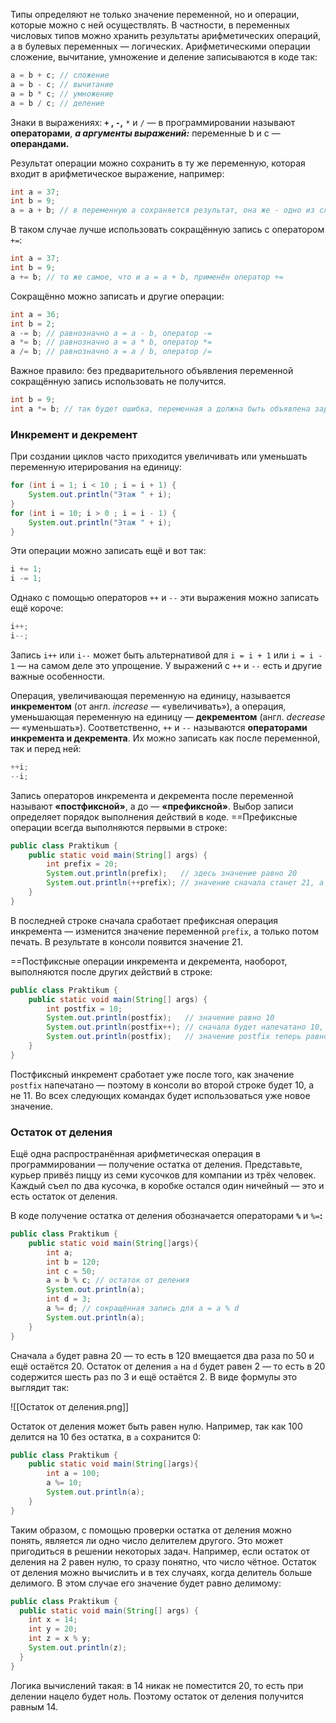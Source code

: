 Типы определяют не только значение переменной, но и операции, которые можно с ней осуществлять. В частности, в переменных числовых типов можно хранить результаты арифметических операций, а в булевых переменных — логических. 
Арифметическими операции сложение, вычитание, умножение и деление записываются в коде так:

```java
a = b + c; // сложение
a = b - c; // вычитание
a = b * c; // умножение
a = b / c; // деление 
```

Знаки в выражениях: **`+` , `-`,** `*` и `/` — в программировании называют **операторами**, ***а аргументы выражений:*** переменные b и c — **операндами.**

Результат операции можно сохранить в ту же переменную, которая входит в арифметическое выражение, например:

```java
int a = 37;
int b = 9;
a = a + b; // в переменную a сохраняется результат, она же - одно из слагаемых
```

В таком случае лучше использовать сокращённую запись с оператором `+=`:

```java
int a = 37;
int b = 9;
a += b; // то же самое, что и a = a + b, применён оператор +=
```

Сокращённо можно записать и другие операции:

```java
int a = 36;
int b = 2;
a -= b; // равнозначно a = a - b, оператор -=
a *= b; // равнозначно a = a * b, оператор *=
a /= b; // равнозначно a = a / b, оператор /= 
```

Важное правило: без предварительного объявления переменной сокращённую запись использовать не получится.

```java
int b = 9;
int a *= b; // так будет ошибка, переменная a должна быть объявлена заранее 
```

### Инкремент и декремент

При создании циклов часто приходится увеличивать или уменьшать переменную итерирования на единицу:

```java
for (int i = 1; i < 10 ; i = i + 1) {
    System.out.println("Этаж " + i);
}
for (int i = 10; i > 0 ; i = i - 1) {
    System.out.println("Этаж " + i);
} 
```

Эти операции можно записать ещё и вот так:

```java
i += 1; 
i -= 1;  
```

Однако с помощью операторов `++` и `--` эти выражения можно записать ещё короче:

```java
i++;
i--;  
```

Запись `i++` или `i--` может быть альтернативой для `i = i + 1` или `i = i - 1` — на самом деле это упрощение. У выражений с `++` и `--` есть и другие важные особенности.

Операция, увеличивающая переменную на единицу, называется **инкрементом** (от англ. _increase_ — «увеличивать»), а операция, уменьшающая переменную на единицу — **декрементом** (англ. _decrease_ — «уменьшать»). Соответственно, `++` и `--` называются **операторами инкремента и декремента**. Их можно записать как после переменной, так и перед ней:

```java
++i;
--i;  
```

Запись операторов инкремента и декремента после переменной называют **«постфиксной»**, а до — **«префиксной»**. Выбор записи определяет порядок выполнения действий в коде. ==Префиксные операции всегда выполняются первыми в строке:

```java
public class Praktikum {
    public static void main(String[] args) {
        int prefix = 20;
        System.out.println(prefix);   // здесь значение равно 20
        System.out.println(++prefix); // значение сначала станет 21, а потом будет напечатано   
    }
}
```

В последней строке сначала сработает префиксная операция инкремента — изменится значение переменной `prefix`, а только потом печать. В результате в консоли появится значение 21.

==Постфиксные операции инкремента и декремента, наоборот, выполняются после других действий в строке:

```java
public class Praktikum {
    public static void main(String[] args) {
        int postfix = 10;
        System.out.println(postfix);   // значение равно 10
        System.out.println(postfix++); // сначала будет напечатано 10, потом прибавится единица
        System.out.println(postfix);   // значение postfix теперь равно 11
    }
}
```

Постфиксный инкремент сработает уже после того, как значение `postfix` напечатано — поэтому в консоли во второй строке будет 10, а не 11. Во всех следующих командах будет использоваться уже новое значение.

### Остаток от деления

Ещё одна распространённая арифметическая операция в программировании — получение остатка от деления. Представьте, курьер привёз пиццу из семи кусочков для компании из трёх человек. Каждый съел по два кусочка, в коробке остался один ничейный — это и есть остаток от деления.

В коде получение остатка от деления обозначается операторами **`%`** и `%=`**:**

```java
public class Praktikum {
    public static void main(String[]args){
        int a;
        int b = 120;
        int c = 50;
        a = b % c; // остаток от деления
        System.out.println(a);
        int d = 3;
        a %= d; // сокращённая запись для a = a % d
        System.out.println(a);
    }
}
```

Сначала `a` будет равна 20 — то есть в 120 вмещается два раза по 50 и ещё остаётся 20. Остаток от деления `a` на `d` будет равен 2 — то есть в 20 содержится шесть раз по 3 и ещё остаётся 2. В виде формулы это выглядит так:

![[Остаток от деления.png]]

Остаток от деления может быть равен нулю. Например, так как 100 делится на 10 без остатка, в `a` сохранится 0:

```java
public class Praktikum {
    public static void main(String[]args){
        int a = 100;
        a %= 10;
        System.out.println(a);
    }
}
```

Таким образом, с помощью проверки остатка от деления можно понять, является ли одно число делителем другого. Это может пригодиться в решении некоторых задач. Например, если остаток от деления на 2 равен нулю, то сразу понятно, что число чётное.
Остаток от деления можно вычислить и в тех случаях, когда делитель больше делимого. В этом случае его значение будет равно делимому:

```java
public class Praktikum {
  public static void main(String[] args) {
    int x = 14;
    int y = 20;
    int z = x % y;
    System.out.println(z);
  }
}
```

Логика вычислений такая: в 14 никак не поместится 20, то есть при делении нацело будет ноль. Поэтому остаток от деления получится равным 14.
